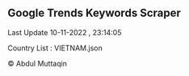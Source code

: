 

## Google Trends Keywords Scraper 
 
Last Update 10-11-2022 , 23:14:05

Country List :
VIETNAM.json



© Abdul Muttaqin 
